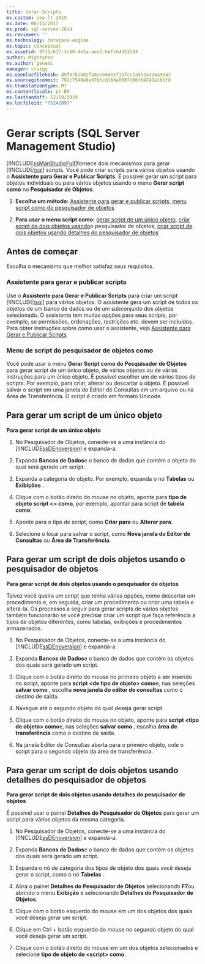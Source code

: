 ```yaml
---
title: Gerar Scripts
ms.custom: seo-lt-2019
ms.date: 06/13/2017
ms.prod: sql-server-2014
ms.reviewer: ''
ms.technology: database-engine
ms.topic: conceptual
ms.assetid: 9711c617-3c68-4e5a-aea3-befc64d51524
author: MightyPen
ms.author: genemi
manager: craigg
ms.openlocfilehash: d9f97b1682fa8a2e04b5f1afcc2a552a326a9e43
ms.sourcegitcommit: 792c7548e9a07b5cd166e0007d06f64241a161f8
ms.translationtype: MT
ms.contentlocale: pt-BR
ms.lasthandoff: 12/19/2019
ms.locfileid: "75242097"
---
```

# <a name="generate-scripts-sql-server-management-studio"></a>Gerar scripts (SQL Server Management Studio)
  [!INCLUDE[ssManStudioFull](../../includes/ssmanstudiofull-md.md)]fornece dois mecanismos para gerar [!INCLUDE[tsql](../../includes/tsql-md.md)] scripts. Você pode criar scripts para vários objetos usando o **Assistente para Gerar e Publicar Scripts**. É possível gerar um script para objetos individuais ou para vários objetos usando o menu **Gerar script como** no **Pesquisador de Objetos**.  
  
1.  **Escolha um método:**  [Assistente para gerar e publicar scripts](#GenPubScriptWiz), [menu script como do pesquisador de objetos](#OEScriptAsMenu)  
  
2.  **Para usar o menu script como:**  [gerar script de um único objeto](#ScriptSingleObject), [criar script de dois objetos usando](#ScriptTwoObjectsOE)o pesquisador de objetos, [criar script de dois objetos usando detalhes do pesquisador de objetos](#ScriptTwoObjectsOED)  
  
## <a name="before-you-begin"></a>Antes de começar  
 Escolha o mecanismo que melhor satisfaz seus requisitos.  
  
###  <a name="GenPubScriptWiz"></a>Assistente para gerar e publicar scripts  
 Use o **Assistente para Gerar e Publicar Scripts** para criar um script [!INCLUDE[tsql](../../includes/tsql-md.md)] para vários objetos. O assistente gera um script de todos os objetos de um banco de dados ou de um subconjunto dos objetos selecionado. O assistente tem muitas opções para seus scripts, por exemplo, se permissões, ordenações, restrições etc. devem ser incluídos. Para obter instruções sobre como usar o assistente, veja [Assistente para Gerar e Publicar Scripts](generate-and-publish-scripts-wizard.md).  
  
###  <a name="OEScriptAsMenu"></a>Menu de script do pesquisador de objetos como  
 Você pode usar o menu **Gerar Script como do Pesquisador de Objetos** para gerar script de um único objeto, de vários objetos ou de várias instruções para um único objeto. É possível escolher um de vários tipos de scripts. Por exemplo, para criar, alterar ou descartar o objeto. É possível salvar o script em uma janela do Editor de Consultas em um arquivo ou na Área de Transferência. O script é criado em formato Unicode.  
  
##  <a name="ScriptSingleObject"></a>Para gerar um script de um único objeto  
 **Para gerar script de um único objeto**  
  
1.  No Pesquisador de Objetos, conecte-se a uma instância do [!INCLUDE[ssDEnoversion](../../includes/ssdenoversion-md.md)] e expanda-a.  
  
2.  Expanda **Bancos de Dados**e o banco de dados que contém o objeto do qual será gerado um script.  
  
3.  Expanda a categoria do objeto. Por exemplo, expanda o nó **Tabelas** ou **Exibições** .  
  
4.  Clique com o botão direito do mouse no objeto, aponte para **tipo de objeto script \<> como**, por exemplo, apontar para script de **tabela como**.  
  
5.  Aponte para o tipo de script, como **Criar para** ou **Alterar para**.  
  
6.  Selecione o local para salvar o script, como **Nova janela do Editor de Consultas** ou **Área de Transferência**.  
  
##  <a name="ScriptTwoObjectsOE"></a>Para gerar um script de dois objetos usando o pesquisador de objetos  
 **Para gerar script de dois objetos usando o pesquisador de objetos**  
  
 Talvez você queira um script que tenha várias opções, como descartar um procedimento e, em seguida, criar um procedimento ou criar uma tabela e alterá-la. Os processos a seguir para gerar scripts de vários objetos também funcionarão se você precisar criar um script que faça referência a tipos de objetos diferentes, como tabelas, exibições e procedimentos armazenados.  
  
1.  No Pesquisador de Objetos, conecte-se a uma instância do [!INCLUDE[ssDEnoversion](../../includes/ssdenoversion-md.md)] e expanda-a.  
  
2.  Expanda **Bancos de Dados**e o banco de dados que contém os objetos dos quais será gerado um script.  
  
3.  Clique com o botão direito do mouse no primeiro objeto a ser inserido no script, aponte para **script \<de tipo de objeto> como**e, nas seleções **salvar como** , escolha **nova janela do editor de consultas** como o destino de saída.  
  
4.  Navegue até o segundo objeto do qual deseja gerar script.  
  
5.  Clique com o botão direito do mouse no objeto, aponte para **script \<tipo de objeto> como**e, nas seleções **salvar como** , escolha **área de transferência** como o destino de saída.  
  
6.  Na janela Editor de Consultas aberta para o primeiro objeto, cole o script para o segundo objeto da área de transferência.  
  
##  <a name="ScriptTwoObjectsOED"></a>Para gerar um script de dois objetos usando detalhes do pesquisador de objetos  
 **Para gerar script de dois objetos usando detalhes do pesquisador de objetos**  
  
 É possível usar o painel **Detalhes do Pesquisador de Objetos** para gerar um script para vários objetos da mesma categoria.  
  
1.  No Pesquisador de Objetos, conecte-se a uma instância do [!INCLUDE[ssDEnoversion](../../includes/ssdenoversion-md.md)] e expanda-a.  
  
2.  Expanda **Bancos de Dados**e o banco de dados que contém os objetos dos quais será gerado um script.  
  
3.  Expanda o nó de categoria dos tipos de objeto dos quais você deseja gerar o script, como o nó **Tabelas** .  
  
4.  Abra o painel **Detalhes do Pesquisador de Objetos** selecionando **F7**ou abrindo o menu **Exibição** e selecionando **Detalhes do Pesquisador de Objetos**.  
  
5.  Clique com o botão esquerdo do mouse em um dos objetos dos quais você deseja gerar um script.  
  
6.  Clique em Ctrl + botão esquerdo do mouse no segundo objeto do qual você deseja gerar um script.  
  
7.  Clique com o botão direito do mouse em um dos objetos selecionados e selecione **tipo de objeto de \<script> como**.  
  
  
